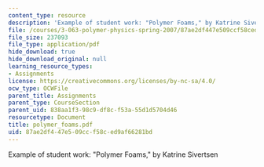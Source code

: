```yaml
---
content_type: resource
description: 'Example of student work: "Polymer Foams," by Katrine Sivertsen'
file: /courses/3-063-polymer-physics-spring-2007/87ae2df447e509ccf58ced9af66281bd_polymer_foams.pdf
file_size: 237093
file_type: application/pdf
hide_download: true
hide_download_original: null
learning_resource_types:
- Assignments
license: https://creativecommons.org/licenses/by-nc-sa/4.0/
ocw_type: OCWFile
parent_title: Assignments
parent_type: CourseSection
parent_uid: 838aa1f3-98c9-df8c-f53a-55d1d5704d46
resourcetype: Document
title: polymer_foams.pdf
uid: 87ae2df4-47e5-09cc-f58c-ed9af66281bd
---
```

Example of student work: "Polymer Foams," by Katrine Sivertsen